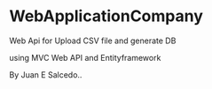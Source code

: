 # WebApplicationCompany

 Web Api for Upload CSV file and generate DB

using MVC Web API and Entityframework

By Juan E Salcedo..
